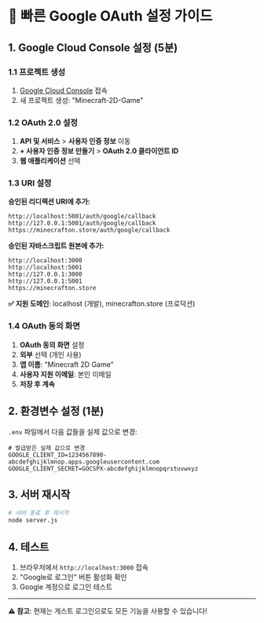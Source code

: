 # 🚀 빠른 Google OAuth 설정 가이드

## 1. Google Cloud Console 설정 (5분)

### 1.1 프로젝트 생성
1. [Google Cloud Console](https://console.cloud.google.com/) 접속
2. 새 프로젝트 생성: "Minecraft-2D-Game"

### 1.2 OAuth 2.0 설정
1. **API 및 서비스** > **사용자 인증 정보** 이동
2. **+ 사용자 인증 정보 만들기** > **OAuth 2.0 클라이언트 ID**
3. **웹 애플리케이션** 선택

### 1.3 URI 설정
**승인된 리디렉션 URI에 추가:**
```
http://localhost:5001/auth/google/callback
http://127.0.0.1:5001/auth/google/callback
https://minecrafton.store/auth/google/callback
```

**승인된 자바스크립트 원본에 추가:**
```
http://localhost:3000
http://localhost:5001
http://127.0.0.1:3000
http://127.0.0.1:5001
https://minecrafton.store
```

**✅ 지원 도메인**: localhost (개발), minecrafton.store (프로덕션)

### 1.4 OAuth 동의 화면
1. **OAuth 동의 화면** 설정
2. **외부** 선택 (개인 사용)
3. **앱 이름**: "Minecraft 2D Game"
4. **사용자 지원 이메일**: 본인 이메일
5. **저장 후 계속**

## 2. 환경변수 설정 (1분)

`.env` 파일에서 다음 값들을 실제 값으로 변경:

```env
# 발급받은 실제 값으로 변경
GOOGLE_CLIENT_ID=1234567890-abcdefghijklmnop.apps.googleusercontent.com
GOOGLE_CLIENT_SECRET=GOCSPX-abcdefghijklmnopqrstuvwxyz
```

## 3. 서버 재시작

```bash
# 서버 종료 후 재시작
node server.js
```

## 4. 테스트

1. 브라우저에서 `http://localhost:3000` 접속
2. "Google로 로그인" 버튼 활성화 확인
3. Google 계정으로 로그인 테스트

---

**⚠️ 참고**: 현재는 게스트 로그인으로도 모든 기능을 사용할 수 있습니다!